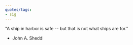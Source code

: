 ```yaml
---
quotes/tags:
- sig
---
```




"A ship in harbor is safe -- but that is not what ships are for." 

- John A. Shedd